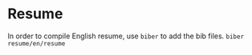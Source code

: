 # Resume

In order to compile English resume, use `biber` to add the bib files.
`biber resume/en/resume`